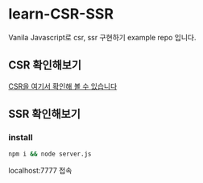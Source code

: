 # learn-CSR-SSR

Vanila Javascript로 csr, ssr 구현하기 example repo 입니다.

## CSR 확인해보기

[CSR을 여기서 확인해 볼 수 있습니다](https://sonicce99.github.io/learn-csr-ssr/csr/index.html)

## SSR 확인해보기

### install 

```bash
npm i && node server.js
```

localhost:7777 접속
